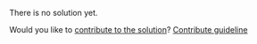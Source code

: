 
There is no solution yet.

Would you like to [contribute to the solution](https://github.com/BFEdev/BFE.dev-solutions/blob/main/problem/bigdecimal-division_en.md)? [Contribute guideline](https://github.com/BFEdev/BFE.dev-solutions#how-to-contribute)
